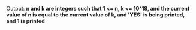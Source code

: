 Output: **n and k are integers such that 1 <= n, k <= 10^18, and the current value of n is equal to the current value of k, and 'YES' is being printed, and 1 is printed**